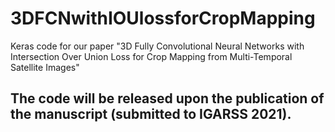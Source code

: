 # 3DFCNwithIOUlossforCropMapping
Keras code for our paper "3D Fully Convolutional Neural Networks with Intersection Over Union Loss for Crop Mapping from Multi-Temporal Satellite Images"

## The code will be released upon the publication of the manuscript (submitted to IGARSS 2021).
